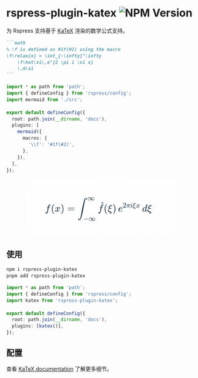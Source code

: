 # rspress-plugin-katex ![NPM Version](https://img.shields.io/npm/v/rspress-plugin-katex)

为 Rspress 支持基于 [KaTeX](https://katex.org/) 渲染的数学公式支持。

````markdown
```math
% \f is defined as #1f(#2) using the macro
\f\relax{x} = \int_{-\infty}^\infty
    \f\hat\xi\,e^{2 \pi i \xi x}
    \,d\xi
```
````

```ts
import * as path from 'path';
import { defineConfig } from 'rspress/config';
import mermaid from './src';

export default defineConfig({
  root: path.join(__dirname, 'docs'),
  plugins: [
    mermaid({
      macros: {
        '\\f': '#1f(#2)',
      },
    }),
  ],
});
```

<div align="center">
  <img src="./image.png" alt="sample" width="400" height="150" />
</div>

## 使用

```bash
npm i rspress-plugin-katex
pnpm add rspress-plugin-katex
```

```ts
import * as path from 'path';
import { defineConfig } from 'rspress/config';
import katex from 'rspress-plugin-katex';

export default defineConfig({
  root: path.join(__dirname, 'docs'),
  plugins: [katex()],
});
```

## 配置

查看 [KaTeX documentation](https://katex.org/docs/options.html) 了解更多细节。
